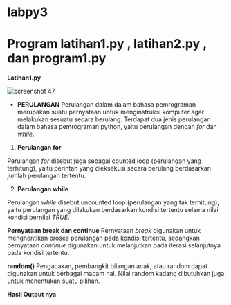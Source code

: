 # labpy3
# Program latihan1.py , latihan2.py , dan program1.py

**Latihan1.py**

![screenshot 47](https://user-images.githubusercontent.com/46735563/53069276-e4252f80-350d-11e9-9788-311e3a1630db.png)

- **PERULANGAN**
Perulangan dalam dalam bahasa pemrograman merupakan suatu pernyataan untuk menginstruksi komputer agar melakukan sesuatu secara berulang. Terdapat dua jenis perulangan dalam bahasa pemrograman python, yaitu perulangan dengan *for* dan *while*.

1. **Perulangan for**

Perulangan *for* disebut juga sebagai counted loop (perulangan yang terhitung), yaitu perintah yang dieksekusi secara berulang berdasarkan jumlah perulangan tertentu.

2. **Perulangan while**

Perulangan *while* disebut uncounted loop (perulangan yang tak terhitung), yaitu perulangan yang dilakukan berdasarkan kondisi tertentu selama nilai kondisi bernilai *TRUE*.

**Pernyataan break dan continue**
Pernyataan *break* digunakan untuk menghentikan proses perulangan pada kondisi tertentu, sedangkan pernyataan *continue* digunakan untuk melanjutkan pada iterasi selanjutnya pada kondisi tertentu.

**random()**
Pengacakan, pembangkit bilangan acak, atau random dapat digunakan untuk berbagai macam hal. Nilai random kadang dibutuhkan juga untuk menentukan suatu pilihan.

**Hasil Output nya**
